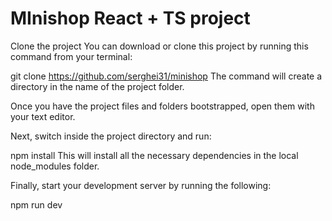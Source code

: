 # MInishop React + TS project

Clone the project
You can download or clone this project by running this command from your terminal:

git clone https://github.com/serghei31/minishop
The command will create a directory in the name of the project folder.

Once you have the project files and folders bootstrapped, open them with your text editor.

Next, switch inside the project directory and run:

npm install
This will install all the necessary dependencies in the local node_modules folder.

Finally, start your development server by running the following:

npm run dev
